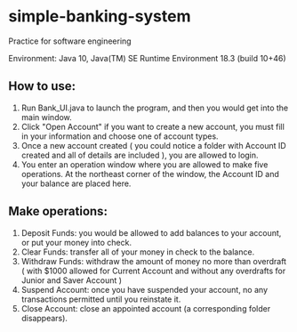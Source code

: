 # simple-banking-system

Practice for software engineering

Environment: Java 10, Java(TM) SE Runtime Environment 18.3 (build 10+46)

## How to use:
1.	Run Bank_UI.java to launch the program, and then you would get into the main window.
2.	Click "Open Account" if you want to create a new account, you must fill in your information and choose one of account types.
3.	Once a new account created ( you could notice a folder with Account ID created and all of details are included ), you are allowed to login.
4.	You enter an operation window where you are allowed to make five operations. At the northeast corner of the window, the Account ID and your balance are placed here.

## Make operations:
1.	Deposit Funds: you would be allowed to add balances to your account, or put your money into check.
2.	Clear Funds: transfer all of your money in check to the balance.
3.	Withdraw Funds: withdraw the amount of money no more than overdraft ( with $1000 allowed for Current Account and without any overdrafts for Junior and Saver Account )
4.	Suspend Account: once you have suspended your account, no any transactions permitted until you reinstate it.
5.	Close Account: close an appointed account (a corresponding folder disappears).

